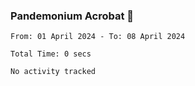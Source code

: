 ### Pandemonium Acrobat 🤸

<!--START_SECTION:waka-->

```all_time
From: 01 April 2024 - To: 08 April 2024

Total Time: 0 secs

No activity tracked
```

<!--END_SECTION:waka-->
